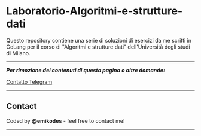 # Laboratorio-Algoritmi-e-strutture-dati

Questo repository contiene una serie di soluzioni di esercizi da me scritti in GoLang per il corso di "Algoritmi e strutture dati" dell'Università degli studi di Milano.

---

***Per rimozione dei contenuti di questa pagina o altre domande:*** 

[Contatto Telegram](https://t.me/emikodes)

---

## Contact

Coded by **@emikodes** - feel free to contact me!

---

